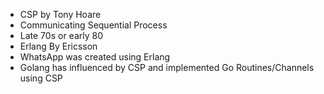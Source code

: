 -  CSP by Tony Hoare
-  Communicating Sequential Process
-  Late 70s or early 80
-  Erlang By Ericsson
-  WhatsApp was created using Erlang
-  Golang has influenced by CSP and implemented Go Routines/Channels using CSP
